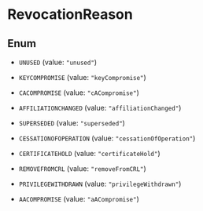 

# RevocationReason

## Enum


* `UNUSED` (value: `"unused"`)

* `KEYCOMPROMISE` (value: `"keyCompromise"`)

* `CACOMPROMISE` (value: `"cACompromise"`)

* `AFFILIATIONCHANGED` (value: `"affiliationChanged"`)

* `SUPERSEDED` (value: `"superseded"`)

* `CESSATIONOFOPERATION` (value: `"cessationOfOperation"`)

* `CERTIFICATEHOLD` (value: `"certificateHold"`)

* `REMOVEFROMCRL` (value: `"removeFromCRL"`)

* `PRIVILEGEWITHDRAWN` (value: `"privilegeWithdrawn"`)

* `AACOMPROMISE` (value: `"aACompromise"`)



